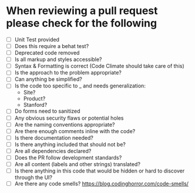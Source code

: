 # When reviewing a pull request please check for the following

- [ ] Unit Test provided
- [ ] Does this require a behat test?
- [ ] Deprecated code removed
- [ ] Is all markup and styles accessible?
- [ ] Syntax & Formatting is correct (Code Climate should take care of this)
- [ ] Is the approach to the problem appropriate?
- [ ] Can anything be simplified?
- [ ] Is the code too specific to _ and needs generalization:
  * Site?
  * Product?
  * Stanford?
- [ ] Do forms need to sanitized
- [ ] Any obvious security flaws or potential holes
- [ ] Are the naming conventions appropriate?
- [ ] Are there enough comments inline with the code?
- [ ] Is there documentation needed?
- [ ] Is there anything included that should not be?
- [ ] Are all dependencies declared?
- [ ] Does the PR follow development standards?
- [ ] Are all content (labels and other strings) translated?
- [ ] Is there anything in this code that would be hidden or hard to discover through the UI?
- [ ] Are there any code smells? https://blog.codinghorror.com/code-smells/